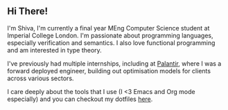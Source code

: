 ## Hi There!

I'm Shiva, I'm currently a final year MEng Computer Science student at Imperial College London.
I'm passionate about programming languages, especially verification and semantics. I also love functional programming and am interested in type theory.

I've previously had multiple internships, including at [Palantir](https://www.palantir.com/), where I was a forward deployed engineer, building out optimisation models for clients across various sectors.

I care deeply about the tools that I use (I <3 Emacs and Org mode especially) and you can checkout my dotfiles [here](https://github.com/shiva-tk/dots).
